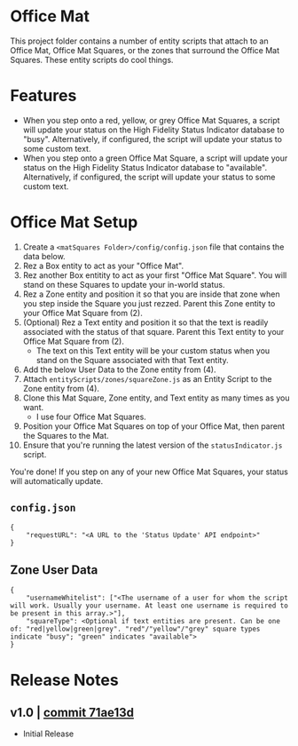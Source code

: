 # Office Mat
This project folder contains a number of entity scripts that attach to an Office Mat, Office Mat Squares, or the zones that surround the Office Mat Squares. These entity scripts do cool things.

# Features
- When you step onto a red, yellow, or grey Office Mat Squares, a script will update your status on the High Fidelity Status Indicator database to "busy". Alternatively, if configured, the script will update your status to some custom text.
- When you step onto a green Office Mat Square, a script will update your status on the High Fidelity Status Indicator database to "available". Alternatively, if configured, the script will update your status to some custom text.

# Office Mat Setup
1. Create a `<matSquares Folder>/config/config.json` file that contains the data below.
2. Rez a Box entity to act as your "Office Mat".
3. Rez another Box entitity to act as your first "Office Mat Square". You will stand on these Squares to update your in-world status.
4. Rez a Zone entity and position it so that you are inside that zone when you step inside the Square you just rezzed. Parent this Zone entity to your Office Mat Square from (2).
5. (Optional) Rez a Text entity and position it so that the text is readily associated with the status of that square. Parent this Text entity to your Office Mat Square from (2).
    - The text on this Text entity will be your custom status when you stand on the Square associated with that Text entity.
6. Add the below User Data to the Zone entity from (4).
7. Attach `entityScripts/zones/squareZone.js` as an Entity Script to the Zone entity from (4).
8. Clone this Mat Square, Zone entity, and Text entity as many times as you want.
    - I use four Office Mat Squares.
9. Position your Office Mat Squares on top of your Office Mat, then parent the Squares to the Mat.
10. Ensure that you're running the latest version of the `statusIndicator.js` script.

You're done! If you step on any of your new Office Mat Squares, your status will automatically update.

## `config.json`
```
{
    "requestURL": "<A URL to the 'Status Update' API endpoint>"
}
```

## Zone User Data
```
{
    "usernameWhitelist": ["<The username of a user for whom the script will work. Usually your username. At least one username is required to be present in this array.>"],
    "squareType": <Optional if text entities are present. Can be one of: "red|yellow|green|grey". "red"/"yellow"/"grey" square types indicate "busy"; "green" indicates "available">
}
```

# Release Notes

## v1.0 | [commit 71ae13d](https://github.com/highfidelity/hifi-content/commits/71ae13d)
- Initial Release